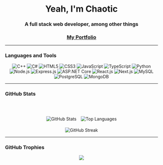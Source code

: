 <h1 align="center">Yeah, I'm Chaotic</h1>
<h3 align="center">A full stack web developer, among other things</h3>
<h3 align="center"><a href="https://chaotiz.vercel.app" target="_blank">My Portfolio</a></h3>

---

### Languages and Tools



<div align="center">

  ![C++](https://img.shields.io/badge/C++-00599C?style=for-the-badge&logo=c%2b%2b&logoColor=white)
  ![C#](https://img.shields.io/badge/C%23-239120?style=for-the-badge&logo=c-sharp&logoColor=white)
  ![HTML5](https://img.shields.io/badge/html5-%23E34F26.svg?style=for-the-badge&logo=html5&logoColor=white)
  ![CSS3](https://img.shields.io/badge/css3-%231572B6.svg?style=for-the-badge&logo=css3&logoColor=white)
  ![JavaScript](https://img.shields.io/badge/javascript-%23323330.svg?style=for-the-badge&logo=javascript&logoColor=%23F7DF1E)
  ![TypeScript](https://img.shields.io/badge/typescript-%23007ACC.svg?style=for-the-badge&logo=typescript&logoColor=white)
  ![Python](https://img.shields.io/badge/python-3670A0?style=for-the-badge&logo=python&logoColor=ffdd54)
  ![Node.js](https://img.shields.io/badge/node.js-6DA55F?style=for-the-badge&logo=node.js&logoColor=white)
  ![Express.js](https://img.shields.io/badge/express.js-%23404d59.svg?style=for-the-badge&logo=express&logoColor=%2361DAFB)
  ![ASP.NET Core](https://img.shields.io/badge/asp.net%20core-7f2bd4?style=for-the-badge&logo=dotnet&logoColor=white)
  ![React.js](https://img.shields.io/badge/react-%2320232a.svg?style=for-the-badge&logo=react&logoColor=%2361DAFB)
  ![Next.js](https://img.shields.io/badge/next.js-000000?style=for-the-badge&logo=next.js&logoColor=white)
  ![MySQL](https://img.shields.io/badge/mysql-%230980c1.svg?style=for-the-badge&logo=mysql&logoColor=white)
  ![PostgreSQL](https://img.shields.io/badge/postgresql-%23316192.svg?style=for-the-badge&logo=postgresql&logoColor=white)
  ![MongoDB](https://img.shields.io/badge/mongodb-%234ea94b.svg?style=for-the-badge&logo=mongodb&logoColor=white)

</div>

---

### GitHub Stats

<p align="center">
  
  <br>
  
  <br>
  
</p>

<div style="display: flex; flex-direction: column; gap: 20px">
    <div align="center" style="display: flex; flex-wrap: wrap; gap: 15px; justify-content: center;">
        <img src="https://github-readme-stats.vercel.app/api?username=Volburaal&show_icons=true&theme=dark" alt="GitHub Stats"/>
        <img src="https://github-readme-stats.vercel.app/api/top-langs?username=Volburaal&layout=compact&theme=dark" alt="Top Languages"/>
    </div>
    <div align="center" style="display: flex; flex-wrap: wrap; gap: 15px; justify-content: center;">
        <img src="https://github-readme-streak-stats.herokuapp.com?user=Volburaal&theme=dark" alt="GitHub Streak"/>
    </div>
</div>

---

### GitHub Trophies

<p align="center">
  <img src="https://github-profile-trophy.vercel.app/?username=Volburaal&theme=darkhub&margin-w=15"/>
</p>
